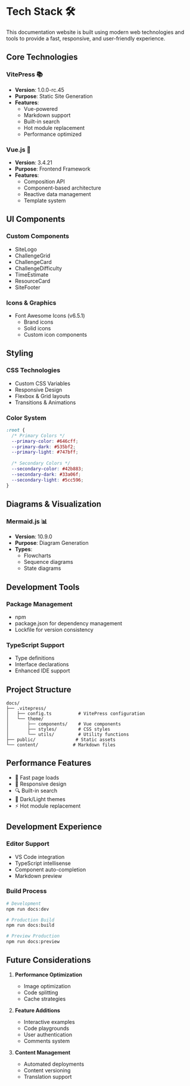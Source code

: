 # Tech Stack 🛠️

This documentation website is built using modern web technologies and tools to provide a fast, responsive, and user-friendly experience.

## Core Technologies

### VitePress 📚
- **Version**: 1.0.0-rc.45
- **Purpose**: Static Site Generation
- **Features**:
  - Vue-powered
  - Markdown support
  - Built-in search
  - Hot module replacement
  - Performance optimized

### Vue.js 💚
- **Version**: 3.4.21
- **Purpose**: Frontend Framework
- **Features**:
  - Composition API
  - Component-based architecture
  - Reactive data management
  - Template system

## UI Components

### Custom Components
- SiteLogo
- ChallengeGrid
- ChallengeCard
- ChallengeDifficulty
- TimeEstimate
- ResourceCard
- SiteFooter

### Icons & Graphics
- Font Awesome Icons (v6.5.1)
  - Brand icons
  - Solid icons
  - Custom icon components

## Styling

### CSS Technologies
- Custom CSS Variables
- Responsive Design
- Flexbox & Grid layouts
- Transitions & Animations

### Color System
```css
:root {
  /* Primary Colors */
  --primary-color: #646cff;
  --primary-dark: #535bf2;
  --primary-light: #747bff;
  
  /* Secondary Colors */
  --secondary-color: #42b883;
  --secondary-dark: #33a06f;
  --secondary-light: #5cc596;
}
```

## Diagrams & Visualization

### Mermaid.js 📊
- **Version**: 10.9.0
- **Purpose**: Diagram Generation
- **Types**:
  - Flowcharts
  - Sequence diagrams
  - State diagrams

## Development Tools

### Package Management
- npm
- package.json for dependency management
- Lockfile for version consistency

### TypeScript Support
- Type definitions
- Interface declarations
- Enhanced IDE support

## Project Structure

```
docs/
├── .vitepress/
│   ├── config.ts          # VitePress configuration
│   └── theme/
│       ├── components/    # Vue components
│       ├── styles/        # CSS styles
│       └── utils/         # Utility functions
├── public/               # Static assets
└── content/             # Markdown files
```

## Performance Features

- 🚀 Fast page loads
- 📱 Responsive design
- 🔍 Built-in search
- 🎨 Dark/Light themes
- ⚡ Hot module replacement

## Development Experience

### Editor Support
- VS Code integration
- TypeScript intellisense
- Component auto-completion
- Markdown preview

### Build Process
```bash
# Development
npm run docs:dev

# Production Build
npm run docs:build

# Preview Production
npm run docs:preview
```

## Future Considerations

1. **Performance Optimization**
   - Image optimization
   - Code splitting
   - Cache strategies

2. **Feature Additions**
   - Interactive examples
   - Code playgrounds
   - User authentication
   - Comments system

3. **Content Management**
   - Automated deployments
   - Content versioning
   - Translation support